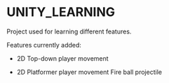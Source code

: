 # UNITY_LEARNING
Project used for learning different features.

Features currently added:
- 2D Top-down 
player movement

- 2D Platformer 
player movement
Fire ball projectile 
